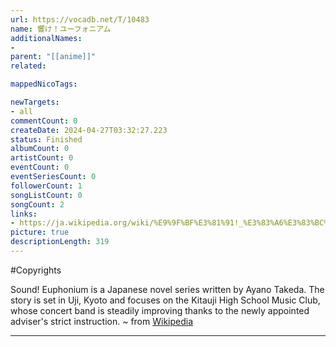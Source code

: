 ```yaml
---
url: https://vocadb.net/T/10483
name: 響け！ユーフォニアム
additionalNames: 
- 
parent: "[[anime]]"
related:

mappedNicoTags:

newTargets:
- all
commentCount: 0
createDate: 2024-04-27T03:32:27.223
status: Finished
albumCount: 0
artistCount: 0
eventCount: 0
eventSeriesCount: 0
followerCount: 1
songListCount: 0
songCount: 2
links: 
- https://ja.wikipedia.org/wiki/%E9%9F%BF%E3%81%91!_%E3%83%A6%E3%83%BC%E3%83%95%E3%82%A9%E3%83%8B%E3%82%A2%E3%83%A0
picture: true
descriptionLength: 319
---
```


#Copyrights

Sound! Euphonium is a Japanese novel series written by Ayano Takeda. The story is set in Uji, Kyoto and focuses on the Kitauji High School Music Club, whose concert band is steadily improving thanks to the newly appointed adviser's strict instruction. 
~ from [Wikipedia](https://en.wikipedia.org/wiki/Sound!_Euphonium)

---


